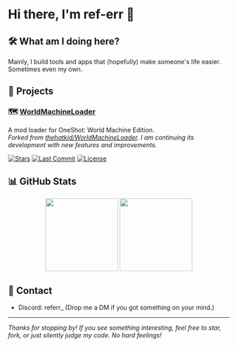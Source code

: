 # Hi there, I'm ref-err 👋

## 🛠️ What am I doing here?
Mainly, I build tools and apps that (hopefully) make someone's life easier. Sometimes even my own.

## 🧰 Projects
### 🗺️ [WorldMachineLoader](https://github.com/ref-err/WorldMachineLoader)
A mod loader for OneShot: World Machine Edition.  
_Forked from [thehatkid/WorldMachineLoader](https://github.com/thehatkid/WorldMachineLoader). I am continuing its development with new features and improvements._

[![Stars](https://img.shields.io/github/stars/ref-err/WorldMachineLoader?style=social)](https://github.com/ref-err/WorldMachineLoader/stargazers)
[![Last Commit](https://img.shields.io/github/last-commit/ref-err/WorldMachineLoader)](https://github.com/ref-err/WorldMachineLoader/commits/main)
[![License](https://img.shields.io/github/license/ref-err/WorldMachineLoader)](https://github.com/ref-err/WorldMachineLoader/blob/main/LICENSE)

## 📊 GitHub Stats
<p align="center">
  <img src="https://github-readme-stats.vercel.app/api?username=ref-err&show_icons=true&theme=tokyonight&hide_rank=true&hide=contribs" height="165"/>
  <img src="https://github-readme-stats.vercel.app/api/top-langs/?username=ref-err&layout=compact&theme=tokyonight" height="165"/>
</p>

## 📡 Contact
- Discord: referr_ (Drop me a DM if you got something on your mind.)

---

_Thanks for stopping by! If you see something interesting, feel free to star, fork, or just silently judge my code. No hard feelings!_
